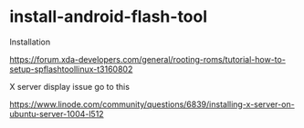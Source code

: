 # install-android-flash-tool
Installation 

https://forum.xda-developers.com/general/rooting-roms/tutorial-how-to-setup-spflashtoollinux-t3160802

X server display issue go to this

https://www.linode.com/community/questions/6839/installing-x-server-on-ubuntu-server-1004-l512
